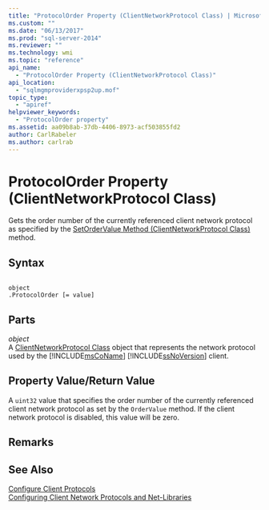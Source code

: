 ```yaml
---
title: "ProtocolOrder Property (ClientNetworkProtocol Class) | Microsoft Docs"
ms.custom: ""
ms.date: "06/13/2017"
ms.prod: "sql-server-2014"
ms.reviewer: ""
ms.technology: wmi
ms.topic: "reference"
api_name: 
  - "ProtocolOrder Property (ClientNetworkProtocol Class)"
api_location: 
  - "sqlmgmproviderxpsp2up.mof"
topic_type: 
  - "apiref"
helpviewer_keywords: 
  - "ProtocolOrder property"
ms.assetid: aa09b8ab-37db-4406-8973-acf503855fd2
author: CarlRabeler
ms.author: carlrab
---
```

# ProtocolOrder Property (ClientNetworkProtocol Class)
  Gets the order number of the currently referenced client network protocol as specified by the [SetOrderValue Method (ClientNetworkProtocol Class)](clientnetworkprotocol-class.md) method.  
  
## Syntax  
  
```  
  
object  
.ProtocolOrder [= value]  
```  
  
## Parts  
 *object*  
 A [ClientNetworkProtocol Class](clientnetworkprotocol-class.md) object that represents the network protocol used by the [!INCLUDE[msCoName](../../../includes/msconame-md.md)] [!INCLUDE[ssNoVersion](../../../includes/ssnoversion-md.md)] client.  
  
## Property Value/Return Value  
 A `uint32` value that specifies the order number of the currently referenced client network protocol as set by the `OrderValue` method. If the client network protocol is disabled, this value will be zero.  
  
## Remarks  
  
## See Also  
 [Configure Client Protocols](https://technet.microsoft.com/library/ms181035.aspx)   
 [Configuring Client Network Protocols and Net-Libraries](https://technet.microsoft.com/library/ms181035.aspx)  
  
  
